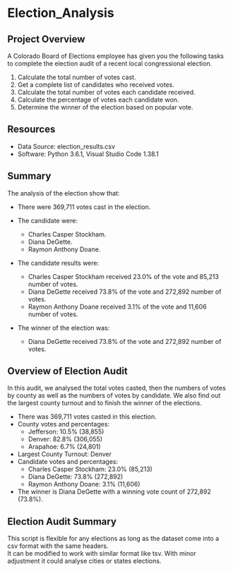 # Election_Analysis

## Project Overview
A Colorado Board of Elections employee has given you the following tasks to complete the election audit of a recent local congressional election.

1. Calculate the total number of votes cast.
2. Get a complete list of candidates who received votes.
3. Calculate the total number of votes each candidate received.
4. Calculate the percentage of votes each candidate won.
5. Determine the winner of the election based on popular vote.

## Resources
 - Data Source: election_results.csv
 - Software: Python 3.6.1, Visual Studio Code 1.38.1

## Summary
The analysis of the election show that:
- There were 369,711 votes cast in the election.
- The candidate were:
  - Charles Casper Stockham.
  - Diana DeGette.
  - Raymon Anthony Doane.

- The candidate results were:
  - Charles Casper Stockham received 23.0% of the vote and 85,213 number of votes.
  - Diana DeGette received 73.8% of the vote and 272,892 number of votes.
  - Raymon Anthony Doane received 3.1% of the vote and 11,606 number of votes.
  
- The winner of the election was:
  - Diana DeGette received 73.8% of the vote and 272,892 number of votes.
  
 ## Overview of Election Audit
 
In this audit, we analysed the total votes casted, then the numbers of votes by county as well as the numbers of votes by candidate. 
We also find out the largest county turnout and to finish the winner of the elections.

- There was 369,711 votes casted in this election.
- County votes and percentages:
  - Jefferson: 10.5% (38,855)
  - Denver: 82.8% (306,055)
  - Arapahoe: 6.7% (24,801)
- Largest County Turnout: Denver
- Candidate votes and percentages:
  - Charles Casper Stockham: 23.0% (85,213)
  - Diana DeGette: 73.8% (272,892)
  - Raymon Anthony Doane: 3.1% (11,606)
- The winner is Diana DeGette with a winning vote count of 272,892 (73.8%).

 ## Election Audit Summary 
 
This script is flexible for any elections as long as the dataset come into a csv format with the same headers.<br>
It can be modified to work with similar format like tsv.
With minor adjustment it could analyse cities or states elections.


 